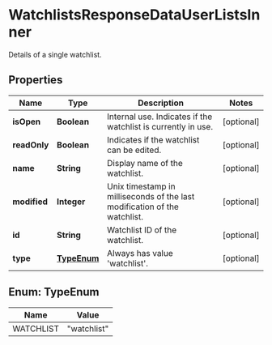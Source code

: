 

# WatchlistsResponseDataUserListsInner

Details of a single watchlist.

## Properties

| Name | Type | Description | Notes |
|------------ | ------------- | ------------- | -------------|
|**isOpen** | **Boolean** | Internal use. Indicates if the watchlist is currently in use. |  [optional] |
|**readOnly** | **Boolean** | Indicates if the watchlist can be edited. |  [optional] |
|**name** | **String** | Display name of the watchlist. |  [optional] |
|**modified** | **Integer** | Unix timestamp in milliseconds of the last modification of the watchlist. |  [optional] |
|**id** | **String** | Watchlist ID of the watchlist. |  [optional] |
|**type** | [**TypeEnum**](#TypeEnum) | Always has value &#39;watchlist&#39;. |  [optional] |



## Enum: TypeEnum

| Name | Value |
|---- | -----|
| WATCHLIST | &quot;watchlist&quot; |



